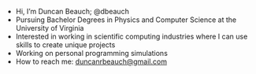 - Hi, I’m Duncan Beauch; @dbeauch
- Pursuing Bachelor Degrees in Physics and Computer Science at the University of Virginia
- Interested in working in scientific computing industries where I can use skills to create unique projects
- Working on personal programming simulations
- How to reach me: duncanrbeauch@gmail.com
